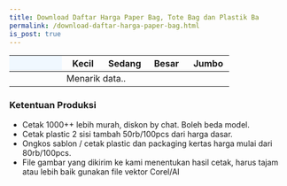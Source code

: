 ```yaml
---
title: Download Daftar Harga Paper Bag, Tote Bag dan Plastik Ba
permalink: /download-daftar-harga-paper-bag.html
is_post: true
---
```


<div class="table-responsive">
<table class="post-tab-1" id="HargaBag">
<thead>
<tr>
  <th style="background: aliceblue;" width="24%"></th>
  <th width="19%">Kecil</th>
  <th width="19%">Sedang</th>
  <th width="19%">Besar</th>
  <th width="19%">Jumbo</th>
</tr>
</thead>
<tbody>
  <tr>
    <td></td>
    <td class="nm" colspan="4">Menarik data..</td>
  </tr>
</tbody>
</table>
</div>
<h3>Ketentuan Produksi</h3>
<ul>
<li>Cetak 1000++ lebih murah, diskon by chat. Boleh beda model.</li>
<li>Cetak plastic 2 sisi tambah 50rb/100pcs dari harga dasar.</li>
<li>Ongkos sablon / cetak plastic dan packaging kertas harga mulai dari 80rb/100pcs.</li>
<li>File gambar yang dikirim ke kami menentukan hasil cetak, harus tajam atau lebih baik gunakan file vektor Corel/AI</li>
</ul>


<script type="text/javascript">
  function showInfo(data, tabletop) {
  
  $("#HargaBag tbody").html("");
  $.each( tabletop.sheets("Bag").all(), function(i, bags) {
    var cat_li = $('<tr><td><strong>' + bags.Jenis + '</strong></td>');
  cat_li.append('<td class="nm">Rp ' + bags.Kecil + ' </td><td class="nm">Rp '+ bags.Sedang +'</td><td class="nm">Rp '+ bags.Besar +'</td><td class="nm">Rp ' + bags.Jumbo +'</td></tr>');
    cat_li.appendTo("#HargaBag tbody");
  })
  }
</script>
